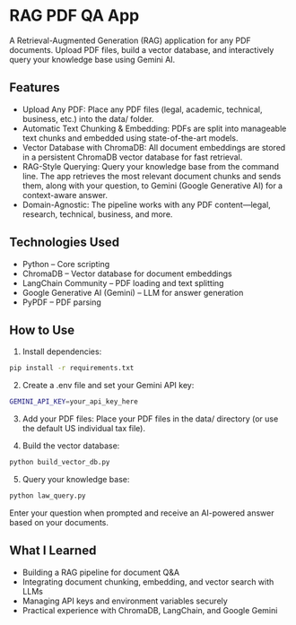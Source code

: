 # RAG PDF QA App
A Retrieval-Augmented Generation (RAG) application for any PDF documents. Upload PDF files, build a vector database, and interactively query your knowledge base using Gemini AI.

## Features
- Upload Any PDF:
Place any PDF files (legal, academic, technical, business, etc.) into the data/ folder.
- Automatic Text Chunking & Embedding:
PDFs are split into manageable text chunks and embedded using state-of-the-art models.
- Vector Database with ChromaDB:
All document embeddings are stored in a persistent ChromaDB vector database for fast retrieval.
- RAG-Style Querying:
Query your knowledge base from the command line. The app retrieves the most relevant document chunks and sends them, along with your question, to Gemini (Google Generative AI) for a context-aware answer.
- Domain-Agnostic:
The pipeline works with any PDF content—legal, research, technical, business, and more.

## Technologies Used
- Python – Core scripting
- ChromaDB – Vector database for document embeddings
- LangChain Community – PDF loading and text splitting
- Google Generative AI (Gemini) – LLM for answer generation
- PyPDF – PDF parsing

## How to Use
1. Install dependencies:
```bash
pip install -r requirements.txt
```
2. Create a .env file and set your Gemini API key:
```bash
GEMINI_API_KEY=your_api_key_here
```
3. Add your PDF files:
Place your PDF files in the data/ directory (or use the default US individual tax file).

4. Build the vector database:
```bash
python build_vector_db.py
```
5. Query your knowledge base:
```bash
python law_query.py
```
Enter your question when prompted and receive an AI-powered answer based on your documents.

## What I Learned
* Building a RAG pipeline for document Q&A
* Integrating document chunking, embedding, and vector search with LLMs
* Managing API keys and environment variables securely
* Practical experience with ChromaDB, LangChain, and Google Gemini